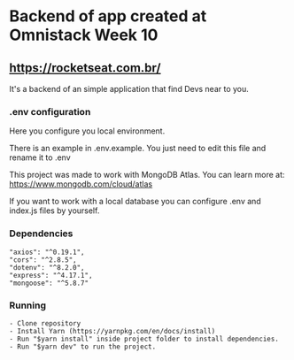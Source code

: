 # Backend of app created at Omnistack Week 10
## https://rocketseat.com.br/

It's a backend of an simple application that find Devs near to you.

### .env configuration
Here you configure you local environment. 

There is an example in .env.example.
You just need to edit this file and rename it to .env

This project was made to work with MongoDB Atlas.
You can learn more at:  https://www.mongodb.com/cloud/atlas


If you want to work with a local database you can configure .env and index.js files by yourself.

### Dependencies
    "axios": "^0.19.1",
    "cors": "^2.8.5",
    "dotenv": "^8.2.0",
    "express": "^4.17.1",
    "mongoose": "^5.8.7"

### Running
    - Clone repository
    - Install Yarn (https://yarnpkg.com/en/docs/install)
    - Run "$yarn install" inside project folder to install dependencies.
    - Run "$yarn dev" to run the project.
